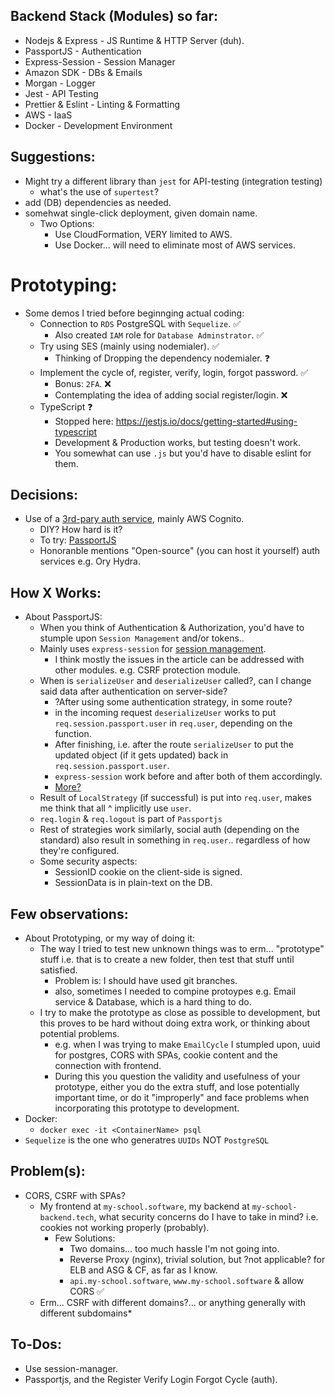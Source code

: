 ## Backend Stack (Modules) so far:

- Nodejs & Express - JS Runtime & HTTP Server (duh).
- PassportJS - Authentication
- Express-Session - Session Manager
- Amazon SDK - DBs & Emails
- Morgan - Logger
- Jest - API Testing
- Prettier & Eslint - Linting & Formatting
- AWS - IaaS
- Docker - Development Environment

## Suggestions:

- Might try a different library than `jest` for API-testing (integration testing)
  - what's the use of `supertest`?
- add (DB) dependencies as needed.
- somehwat single-click deployment, given domain name.
  - Two Options:
    - Use CloudFormation, VERY limited to AWS.
    - Use Docker... will need to eliminate most of AWS services.

# Prototyping:

- Some demos I tried before beginnging actual coding:
  - Connection to `RDS` PostgreSQL with `Sequelize`. ✅
    - Also created `IAM` role for `Database Adminstrator`. ✅
  - Try using SES (mainly using nodemialer). ✅
    - Thinking of Dropping the dependency nodemialer. ❓
  - Implement the cycle of, register, verify, login, forgot password. ✅
    - Bonus: `2FA`. ❌
    - Contemplating the idea of adding social register/login. ❌
  - TypeScript ❓
    - Stopped here: https://jestjs.io/docs/getting-started#using-typescript
    - Development & Production works, but testing doesn't work.
    - You somewhat can use `.js` but you'd have to disable eslint for them.

## Decisions:

- Use of a [3rd-pary auth service](https://youtu.be/Hh_kiZTTBr0), mainly AWS Cognito.
  - DIY? How hard is it?
  - To try: [PassportJS](https://www.passportjs.org/)
  - Honoranble mentions "Open-source" (you can host it yourself) auth services e.g. Ory Hydra.

## How X Works:

- About PassportJS:
  - When you think of Authentication & Authorization, you'd have to stumple upon `Session Management` and/or tokens..
  - Mainly uses `express-session` for [session management](https://supertokens.com/blog/should-you-use-express-session-for-your-production-app).
    - I think mostly the issues in the article can be addressed with other modules. e.g. CSRF protection module.
  - When is `serializeUser` and `deserializeUser` called?, can I change said data after authentication on server-side?
    - ?After using some authentication strategy, in some route?
    - in the incoming request `deserializeUser` works to put `req.session.passport.user` in `req.user`, depending on the function.
    - After finishing, i.e. after the route `serializeUser` to put the updated object (if it gets updated) back in `req.session.passport.user`.
    - `express-session` work before and after both of them accordingly.
    - [More?](https://stackoverflow.com/questions/27637609/understanding-passport-serialize-deserialize)
  - Result of `LocalStrategy` (if successful) is put into `req.user`, makes me think that all ^ implicitly use `user`.
  - `req.login` & `req.logout` is part of `Passportjs`
  - Rest of strategies work similarly, social auth (depending on the standard) also result in something in `req.user`.. regardless of how they're configured.
  - Some security aspects:
    - SessionID cookie on the client-side is signed.
    - SessionData is in plain-text on the DB.

## Few observations:

- About Prototyping, or my way of doing it:
  - The way I tried to test new unknown things was to erm... "prototype" stuff i.e. that is to create a new folder, then test that stuff until satisfied.
    - Problem is: I should have used git branches.
    - also, sometimes I needed to compine protoypes e.g. Email service & Database, which is a hard thing to do.
  - I try to make the prototype as close as possible to development, but this proves to be hard without doing extra work, or thinking about potential problems.
    - e.g. when I was trying to make `EmailCycle` I stumpled upon, uuid for postgres, CORS with SPAs, cookie content and the connection with frontend.
    - During this you question the validity and usefulness of your prototype, either you do the extra stuff, and lose potentially important time, or do it "improperly" and face problems when incorporating this prototype to development.
- Docker:
  - `docker exec -it <ContainerName> psql`
- `Sequelize` is the one who generatres `UUIDs` NOT `PostgreSQL`

## Problem(s):

- CORS, CSRF with SPAs?
  - My frontend at `my-school.software`, my backend at `my-school-backend.tech`, what security concerns do I have to take in mind? i.e. cookies not working properly (probably).
    - Few Solutions:
      - Two domains... too much hassle I'm not going into.
      - Reverse Proxy (nginx), trivial solution, but ?not applicable? for ELB and ASG & CF, as far as I know.
      - `api.my-school.software`, `www.my-school.software` & allow CORS ✅
  - Erm... CSRF with different domains?... or anything generally with different subdomains\*

## To-Dos:

- Use session-manager.
- Passportjs, and the Register Verify Login Forgot Cycle (auth).
